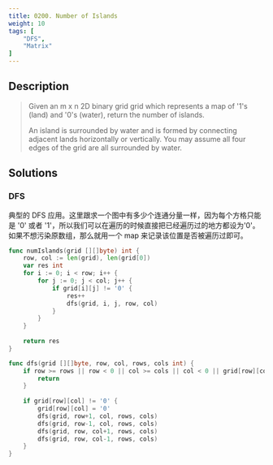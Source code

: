 ```yaml
---
title: 0200. Number of Islands
weight: 10
tags: [
	"DFS",
	"Matrix"
]
---
```


## Description
> Given an m x n 2D binary grid grid which represents a map of '1's (land) and '0's (water), return the number of islands.
> 
> An island is surrounded by water and is formed by connecting adjacent lands horizontally or vertically. You may assume all four edges of the grid are all surrounded by water.

## Solutions
### DFS
典型的 DFS 应用。这里跟求一个图中有多少个连通分量一样，因为每个方格只能是 '0' 或者 '1'，所以我们可以在遍历的时候直接把已经遍历过的地方都设为'0'。如果不想污染原数组，那么就用一个 map 来记录该位置是否被遍历过即可。
```go
func numIslands(grid [][]byte) int {
    row, col := len(grid), len(grid[0])
    var res int
    for i := 0; i < row; i++ {
        for j := 0; j < col; j++ {
            if grid[i][j] != '0' {
                res++
                dfs(grid, i, j, row, col)
            }
        }
    }
    
    return res
}

func dfs(grid [][]byte, row, col, rows, cols int) {
    if row >= rows || row < 0 || col >= cols || col < 0 || grid[row][col] == '0' {
        return
    }
    
    if grid[row][col] != '0' {
        grid[row][col] = '0'
        dfs(grid, row+1, col, rows, cols)
        dfs(grid, row-1, col, rows, cols)
        dfs(grid, row, col+1, rows, cols)
        dfs(grid, row, col-1, rows, cols)
    }
}
```
